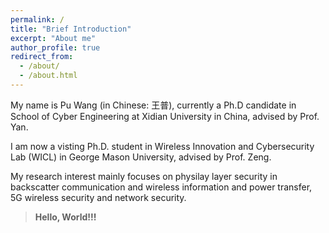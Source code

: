 ```yaml
---
permalink: /
title: "Brief Introduction"
excerpt: "About me"
author_profile: true
redirect_from: 
  - /about/
  - /about.html
---
```


My name is Pu Wang (in Chinese: 王普), currently a Ph.D candidate in School of Cyber Engineering at Xidian University in China, advised by Prof. Yan. 

I am now a visting Ph.D. student in Wireless Innovation and Cybersecurity Lab (WICL) in George Mason University, advised by Prof. Zeng. 

My research interest mainly focuses on physilay layer security in backscatter communication and wireless information and power transfer, 5G wireless security and network security.

>**Hello, World!!!**
 
